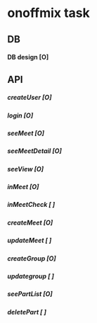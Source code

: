 # onoffmix task

## DB
#### DB design       [O]

## API
##### createUser      [O]
##### login           [O]

##### seeMeet         [O]
##### seeMeetDetail   [O]
##### seeView         [O]

##### inMeet          [O]
##### inMeetCheck     [ ]

##### createMeet      [O]
##### updateMeet      [ ]
##### createGroup     [O]
##### updategroup     [ ]

##### seePartList     [O]
##### deletePart      [ ]

